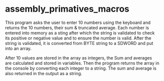 # assembly_primatives_macros

This program asks the user to enter 10 numbers using the keyboard and returns the 10 numbers, their sum & truncated average. Each number is entered into memory as a sting after which the string is validated to check its positive or negative value and to ensure the number is valid.	After the string is validated, it is converted from BYTE string to a SDWORD and put into an array.

After 10 values are stored in the array as integers, the Sum and averages are calculated and stored in variables. Then the program returns the array in the console by converting each integer to a string. The sum and average is also returned in the output as a string.
